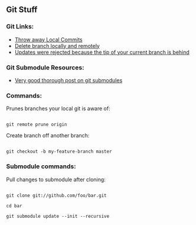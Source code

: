 ## Git Stuff


### Git Links:

* [Throw away Local Commits](https://stackoverflow.com/questions/5097456/throw-away-local-commits-in-git#:~:text=If%20your%20excess%20commits%20are,will%20discard%20all%20local%20changes)
* [Delete branch locally and remotely](https://stackoverflow.com/questions/2003505/how-do-i-delete-a-git-branch-locally-and-remotely)
* [Updates were rejected because the tip of your current branch is behind](https://stackoverflow.com/questions/22532943/how-to-resolve-git-error-updates-were-rejected-because-the-tip-of-your-current)


### Git Submodule Resources:

* [Very good thorough post on git submodules](https://chrisjean.com/git-submodules-adding-using-removing-and-updating/)



### Commands:


Prunes branches your local git is aware of:

```

git remote prune origin

```

Create branch off another branch:

```

git checkout -b my-feature-branch master

```


### Submodule commands:

Pull changes to submodule after cloning:


```

git clone git://github.com/foo/bar.git

cd bar

git submodule update --init --recursive


```